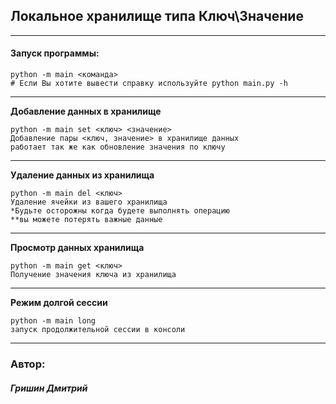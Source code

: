 ﻿## Локальное хранилище типа Ключ\Значение
***

#### Запуск программы:

    python -m main <команда>
    # Если Вы хотите вывести справку используйте python main.py -h

____

__Добавление данных в хранилище__

    python -m main set <ключ> <значение>
    Добавление пары <ключ, значение> в хранилище данных
    работает так же как обновление значения по ключу

____

__Удаление данных из хранилища__

    python -m main del <ключ>
    Удаление ячейки из вашего хранилища
    *Будьте осторожны когда будете выполнять операцию
    **вы можете потерять важные данные
    
____

__Просмотр данных хранилища__

    python -m main get <ключ>
    Получение значения ключа из хранилища

____

__Режим долгой сессии__
    
    python -m main long
    запуск продолжительной сессии в консоли
    
____

### Автор:
##### Гришин Дмитрий
